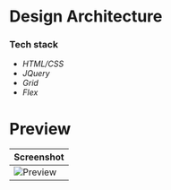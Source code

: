 # Design Architecture

### Tech stack
- _HTML/CSS_
- _JQuery_
- _Grid_
- _Flex_

# Preview

| Screenshot |
| ------ |
| ![Preview](prev.png#center) |
